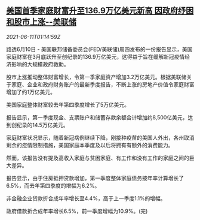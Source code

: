 <!--1623375062000-->
[美国首季家庭财富升至136.9万亿美元新高 因政府纾困和股市上涨--美联储](https://cn.reuters.com/article/usa-household-wealth-0610-thur-idCNKCS2DN03E)
------

<div><i>2021-06-11T01:14:59Z</i></div><p>路透6月10日 - 美国联邦储备委员会(FED/美联储)周四发布的一份报告显示，美国家庭财富在3月底跃升至创纪录的136.9万亿美元，这得益于旨在缓解新冠疫情经济影响的大规模政府救助。</p><p>股市上涨推动整体财富增长，令第一季家庭资产增加3.2万亿美元。根据美联储关于家庭、企业和政府财务账户的最新季度报告，不断上涨的房地产价值令家庭财富增加了约1万亿美元。</p><p>美国家庭整体财富较去年第四季度增长了5万亿美元。</p><p>报告显示，第一季度现金、支票账户和储蓄存款余额合计增加约8,500亿美元，达到创纪录的14.5万亿美元。</p><p>家庭财富状况显示，随着新冠病例继续下降，刚接种疫苗的美国人外出，各州取消剩余的疫情限制措施，美国家庭本季度及以后将拥有有额外的消费能力。</p><p>然而，该报告没有提及高收入家庭与贫困家庭、有工作和没有工作的家庭之间的巨大差异。</p><p>报告显示，由于住房抵押贷款增加，第一季度整体家庭债务按年率计算增长了6.5%，而去年第四季度的增幅为6.2%。</p><p>非金融企业贷款折合成年率增长至4.4%，高于上一季度1.1%的增幅。</p><p>政府借款折合成年率增长6.5%，前一季度增幅为10.9%。(完)</p>
